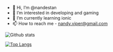 - 👋 Hi, I’m @nandestan
- 👀 I’m interested in developing and gaming
- 🌱 I’m currently learning ionic
- 📫 How to reach me - nandy.viper@gmail.com


![Github stats](https://github-readme-stats.vercel.app/api?username=nandestan&theme=highcontrast&show_icons=true&count_private=true)

[![Top Langs](https://github-readme-stats.vercel.app/api/top-langs/?username=nandestan)](https://github.com/nandestan/github-readme-stats)

<!---
nandestan/nandestan is a ✨ special ✨ repository because its `README.md` (this file) appears on your GitHub profile.
You can click the Preview link to take a look at your changes.
--->
